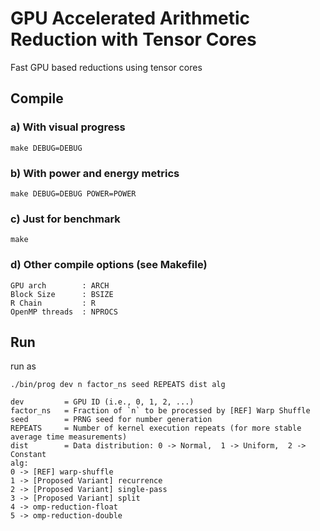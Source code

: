 # GPU Accelerated Arithmetic Reduction with Tensor Cores
Fast GPU based reductions using tensor cores

## Compile

### a) With visual progress
``` 
make DEBUG=DEBUG 
```
### b) With power and energy metrics
``` 
make DEBUG=DEBUG POWER=POWER 
```
### c) Just for benchmark
```
make
```
### d) Other compile options (see Makefile)
```
GPU arch        : ARCH
Block Size      : BSIZE
R Chain         : R
OpenMP threads  : NPROCS
```

## Run
run as 
```
./bin/prog dev n factor_ns seed REPEATS dist alg

dev         = GPU ID (i.e., 0, 1, 2, ...)
factor_ns   = Fraction of `n` to be processed by [REF] Warp Shuffle
seed        = PRNG seed for number generation
REPEATS     = Number of kernel execution repeats (for more stable average time measurements)
dist        = Data distribution: 0 -> Normal,  1 -> Uniform,  2 -> Constant
alg:        
0 -> [REF] warp-shuffle        
1 -> [Proposed Variant] recurrence        
2 -> [Proposed Variant] single-pass        
3 -> [Proposed Variant] split        
4 -> omp-reduction-float        
5 -> omp-reduction-double
```
